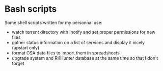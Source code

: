 # Bash scripts

Some shell scripts written for my personnal use:

* watch torrent directory with inotify and set proper permissions for new files
* gather status information on a list of services and display it nicely (upstart only)
* format OSA data files to import them in spreadsheets
* upgrade system and RKHunter database at the same time so that I don't forget
